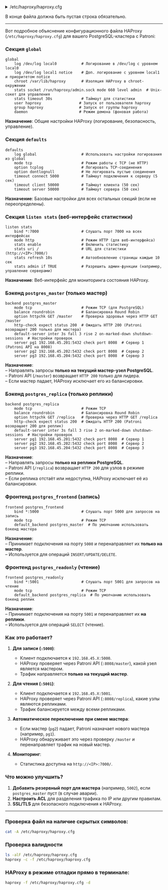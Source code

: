 <details>
<summary>/etc/haproxy/haproxy.cfg</summary>

```cfg
global
    log /dev/log local0
    log /dev/log local1 notice
    chroot /var/lib/haproxy
    stats socket /run/haproxy/admin.sock mode 660 level admin
    stats timeout 30s
    user haproxy
    group haproxy
    daemon

defaults
    log global
    mode tcp
    option tcplog
    option dontlognull
    timeout connect 5000
    timeout client 50000
    timeout server 50000

listen stats
    bind *:7000
    mode http
    stats enable
    stats uri /
    stats refresh 10s
    stats admin if TRUE

backend postgres_master
    mode tcp
    balance roundrobin
    option httpchk GET /master
    http-check expect status 200
    default-server inter 3s fall 3 rise 2 on-marked-down shutdown-sessions
    server pg1 192.168.45.201:5432 check port 8008 inter 5s rise 2 fall 3
    server pg2 192.168.45.202:5432 check port 8008 inter 5s rise 2 fall 3
    server pg3 192.168.45.204:5432 check port 8008 inter 5s rise 2 fall 3

backend postgres_replica
    mode tcp
    balance roundrobin
    option httpchk GET /replica
    http-check expect status 200
    default-server inter 3s fall 3 rise 2 on-marked-down shutdown-sessions
    server pg1 192.168.45.201:5432 check port 8008 inter 5s rise 2 fall 3
    server pg2 192.168.45.202:5432 check port 8008 inter 5s rise 2 fall 3
    server pg3 192.168.45.204:5432 check port 8008 inter 5s rise 2 fall 3

frontend postgres_frontend
    bind *:5000
    mode tcp
    default_backend postgres_master

frontend postgres_readonly
    bind *:5001
    mode tcp
    default_backend postgres_replica

```
</details>

В конце файла должна быть пустая строка обязательно.

--------------
Вот подробное объяснение конфигурационного файла HAProxy (`/etc/haproxy/haproxy.cfg`) для вашего PostgreSQL-кластера с Patroni:


### **Секция `global`**
```haproxy
global
    log /dev/log local0           # Логирование в /dev/log с уровнем local0
    log /dev/log local1 notice    # Доп. логирование с уровнем local1 и приоритетом notice
    chroot /var/lib/haproxy       # Изоляция HAProxy в chroot-окружении
    stats socket /run/haproxy/admin.sock mode 660 level admin  # Unix-сокет для управления
    stats timeout 30s             # Таймаут для статистики
    user haproxy                 # Запуск от пользователя haproxy
    group haproxy                # Запуск от группы haproxy
    daemon                       # Режим демона (фоновая работа)
```
**Назначение**: Общие настройки HAProxy (логирование, безопасность, управление).



### **Секция `defaults`**
```haproxy
defaults
    log global                    # Использовать настройки логирования из global
    mode tcp                      # Режим работы с TCP (не HTTP)
    option tcplog                 # Логировать TCP-соединения
    option dontlognull            # Не логировать пустые соединения
    timeout connect 5000          # Таймаут подключения к серверу (5 сек)
    timeout client 50000          # Таймаут клиента (50 сек)
    timeout server 50000          # Таймаут сервера (50 сек)
```
**Назначение**: Базовые настройки для всех остальных секций (если не переопределены).



### **Секция `listen stats` (веб-интерфейс статистики)**
```haproxy
listen stats
    bind *:7000                   # Слушать порт 7000 на всех интерфейсах
    mode http                     # Режим HTTP (для веб-интерфейса)
    stats enable                  # Включить статистику
    stats uri /                   # URL для статистики (http://<IP>:7000/)
    stats refresh 10s             # Автообновление страницы каждые 10 сек
    stats admin if TRUE           # Разрешить админ-функции (например, управление серверами)
```
**Назначение**: Веб-интерфейс для мониторинга состояния HAProxy.



### **Бэкенд `postgres_master` (только мастер)**
```haproxy
backend postgres_master
    mode tcp                      # Режим TCP (для PostgreSQL)
    balance roundrobin            # Балансировка Round Robin
    option httpchk GET /master    # Проверка здоровья через HTTP GET /master
    http-check expect status 200  # Ожидать HTTP 200 (Patroni возвращает 200 только для мастера)
    default-server inter 3s fall 3 rise 2 on-marked-down shutdown-sessions  # Настройки проверок
    server pg1 192.168.45.201:5432 check port 8008  # Сервер 1 (Patroni API на 8008)
    server pg2 192.168.45.202:5432 check port 8008  # Сервер 2
    server pg3 192.168.45.204:5432 check port 8008  # Сервер 3
```
**Назначение**:  
– Направлять запросы **только на текущий мастер-узел PostgreSQL**.  
– Patroni API (`/master`) возвращает `HTTP 200` только для лидера.  
– Если мастер падает, HAProxy исключает его из балансировки.



### **Бэкенд `postgres_replica` (только реплики)**
```haproxy
backend postgres_replica
    mode tcp                      # Режим TCP
    balance roundrobin            # Балансировка Round Robin
    option httpchk GET /replica   # Проверка через HTTP GET /replica
    http-check expect status 200  # Ожидать HTTP 200 (Patroni возвращает 200 для реплик)
    default-server inter 3s fall 3 rise 2 on-marked-down shutdown-sessions  # Настройки проверок
    server pg1 192.168.45.201:5432 check port 8008  # Сервер 1
    server pg2 192.168.45.202:5432 check port 8008  # Сервер 2
    server pg3 192.168.45.204:5432 check port 8008  # Сервер 3
```
**Назначение**:  
– Направлять запросы **только на реплики PostgreSQL**.  
– Patroni API (`/replica`) возвращает `HTTP 200` для узлов в режиме реплики.  
– Если реплика отстаёт или недоступна, HAProxy исключает её из балансировки.



### **Фронтенд `postgres_frontend` (запись)**
```haproxy
frontend postgres_frontend
    bind *:5000                   # Слушать порт 5000 для запросов на запись
    mode tcp                      # Режим TCP
    default_backend postgres_master  # По умолчанию использовать бэкенд мастера
```
**Назначение**:  
– Принимает подключения на порту `5000` и перенаправляет их **только на мастер**.  
– Используется для операций `INSERT/UPDATE/DELETE`.



### **Фронтенд `postgres_readonly` (чтение)**
```haproxy
frontend postgres_readonly
    bind *:5001                   # Слушать порт 5001 для запросов на чтение
    mode tcp                      # Режим TCP
    default_backend postgres_replica  # По умолчанию использовать бэкенд реплик
```
**Назначение**:  
– Принимает подключения на порту `5001` и перенаправляет их **на реплики**.  
– Используется для операций `SELECT` (чтение).



### **Как это работает?**
1. **Для записи (`:5000`)**:
   - Клиент подключается к `192.168.45.X:5000`.
   - HAProxy проверяет через Patroni API (`:8008/master`), какой узел является мастером.
   - Трафик направляется **только на текущий мастер**.

2. **Для чтения (`:5001`)**:
   - Клиент подключается к `192.168.45.X:5001`.
   - HAProxy проверяет через Patroni API (`:8008/replica`), какие узлы являются репликами.
   - Трафик балансируется между всеми репликами.

3. **Автоматическое переключение при смене мастера**:
   - Если мастер (`pg2`) падает, Patroni назначает нового мастера (например, `pg1`).
   - HAProxy обнаруживает это через проверку `/master` и перенаправляет трафик на новый мастер.

4. **Мониторинг**:
   - Статистика доступна на `http://<IP>:7000/`.


### **Что можно улучшить?**
1. **Добавить резервный порт для мастера** (например, `5002`), если `postgres_master` пуст (в случае аварии).
2. **Настроить ACL** для разделения трафика по IP или другим правилам.
3. **SSL/TLS** для безопасного подключения к HAProxy.


--------------

### Проверка файл на наличие скрытых символов:
```bash
cat -A /etc/haproxy/haproxy.cfg
```
### Проверка валидности
```bash
ls -alF /etc/haproxy/haproxy.cfg
haproxy -c -f /etc/haproxy/haproxy.cfg
```
### HAProxy в режиме отладки прямо в терминале:
```bash
haproxy -f /etc/haproxy/haproxy.cfg -d
```

